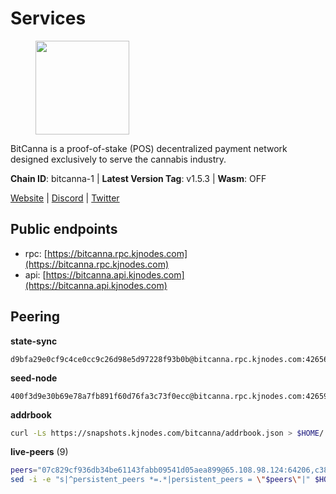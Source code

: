 # Services

<figure><img src="https://raw.githubusercontent.com/kj89/testnet_manuals/main/pingpub/logos/bitcanna.png" width="150" alt=""><figcaption></figcaption></figure>

BitCanna is a proof-of-stake (POS) decentralized payment network designed exclusively to serve the cannabis industry. 

**Chain ID**: bitcanna-1 | **Latest Version Tag**: v1.5.3 | **Wasm**: OFF

[Website](https://www.bitcanna.io) | [Discord](https://discord.gg/9AVrzaVQvs) | [Twitter](https://twitter.com/BitCannaGlobal)


## Public endpoints

* rpc: [https://bitcanna.rpc.kjnodes.com](https://bitcanna.rpc.kjnodes.com)
* api: [https://bitcanna.api.kjnodes.com](https://bitcanna.api.kjnodes.com)

## Peering

**state-sync**

```text
d9bfa29e0cf9c4ce0cc9c26d98e5d97228f93b0b@bitcanna.rpc.kjnodes.com:42656
```

**seed-node**

```text
400f3d9e30b69e78a7fb891f60d76fa3c73f0ecc@bitcanna.rpc.kjnodes.com:42659
```

**addrbook**
```bash
curl -Ls https://snapshots.kjnodes.com/bitcanna/addrbook.json > $HOME/.bcna/config/addrbook.json
```

**live-peers** (9)
```bash
peers="07c829cf936db34be61143fabb09541d05aea899@65.108.98.124:64206,c38376851f76a488bcc464ce9e248d6cf2956ba8@176.9.188.21:50656,881b4ec9a1d37587c44476a22c0864b08b1c88fe@195.3.221.21:13056,a66bce0ddb49dcf60a5b83fd94a7bd4d0878f127@154.53.40.9:26656,d9bfa29e0cf9c4ce0cc9c26d98e5d97228f93b0b@65.109.88.38:42656,6cceba286b498d4a1931f85e35ea0fa433373057@78.47.208.97:26656,a1ceb81a5498642753f8600a5c3b9ca056af3051@67.222.144.195:16656,8a210f1bcfc9015a7bc18dcc5add29c0dce3f2dc@135.181.173.65:26656,c38a5912b4b0f827732862594671c65ad0059932@172.105.196.25:26656"
sed -i -e "s|^persistent_peers *=.*|persistent_peers = \"$peers\"|" $HOME/.bcna/config/config.toml
```
